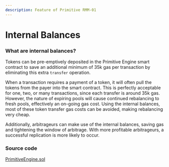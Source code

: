 ```yaml
---
description: Feature of Primitive RMM-01
---
```


# Internal Balances

### What are internal balances?

Tokens can be pre-emptively deposited in the Primitive Engine smart contract to save an additional minimum of 35k gas per transaction by eliminating this extra `transfer` operation.

When a transaction requires a payment of a token, it will often pull the tokens from the payer into the smart contract. This is perfectly acceptable for one, two, or many transactions, since each transfer is around 35k gas. However, the nature of expiring pools will cause continued rebalancing to fresh pools, effectively an on-going gas cost. Using the internal balances, most of these token transfer gas costs can be avoided, making rebalancing very cheap.

Additionally, arbitrageurs can make use of the internal balances, saving gas and tightening the window of arbitrage. With more profitable arbitrageurs, a successful replication is more likely to occur.

### Source code

[PrimitiveEngine.sol](https://github.com/primitivefinance/primitive-v2-core/blob/main/contracts/PrimitiveEngine.sol)
